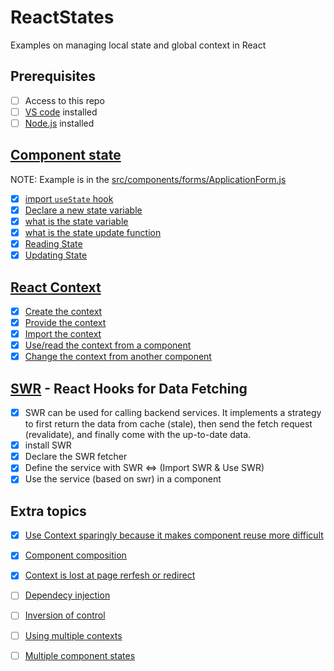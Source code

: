 # ReactStates
Examples on managing local state and global context in React

## Prerequisites
- [ ] Access to this repo
- [ ] [VS code](https://code.visualstudio.com/Download) installed
- [ ] [Node.js](https://nodejs.org/en/) installed

## [Component state](https://reactjs.org/docs/hooks-state.html)

  NOTE: Example is in the [src/components/forms/ApplicationForm.js](https://github.com/BackToTech-Study/ReactStates/blob/main/src/components/forms/ApplicationForm.js)

- [x] [import `useState` hook](https://reactjs.org/docs/hooks-state.html#whats-a-hook)
- [x] [Declare a new state variable](https://reactjs.org/docs/hooks-state.html#declaring-a-state-variable)
- [x] [what is the state variable](https://github.com/BackToTech-Study/ReactStates/blob/main/src/components/layout/Welcome.js)
- [x] [what is the state update function](https://github.com/BackToTech-Study/ReactStates/blob/main/src/components/layout/Welcome.js)
- [x] [Reading State](https://reactjs.org/docs/hooks-state.html#reading-state)
- [x] [Updating State](https://reactjs.org/docs/hooks-state.html#updating-state)

## [React Context](https://reactjs.org/docs/context.html)

- [x] [Create the context](https://github.com/BackToTech-Study/ReactStates/blob/main/src/contexts/UserContext.js)
- [x] [Provide the context](https://github.com/BackToTech-Study/ReactStates/blob/main/src/App.js)
- [x] [Import the context](https://github.com/BackToTech-Study/ReactStates/blob/main/src/components/layout/Navbar.js)
- [x] [Use/read the context from a component](https://github.com/BackToTech-Study/ReactStates/blob/main/src/components/layout/Navbar.js)
- [x] [Change the context from another component](https://github.com/BackToTech-Study/ReactStates/blob/main/src/components/layout/Navbar.js)

## [SWR](https://swr.vercel.app/) - React Hooks for Data Fetching
- [x] SWR can be used for calling backend services. It implements a strategy to first return the data from cache (stale), then send the fetch request (revalidate), and finally come with the up-to-date data.
- [x] install SWR
- [x] Declare the SWR fetcher
- [x] Define the service with SWR <=> (Import SWR & Use SWR)
- [x] Use the service (based on swr) in a component

## Extra topics

- [x] [Use Context sparingly because it makes component reuse more difficult](https://reactjs.org/docs/context.html#before-you-use-context)
- [x] [Component composition](https://krasimir.gitbooks.io/react-in-patterns/content/chapter-04/)
- [x] [Context is lost at page rerfesh or redirect](https://github.com/BackToTech-Study/ReactStates/blob/main/src/App.js)
- [ ] [Dependecy injection](https://krasimir.gitbooks.io/react-in-patterns/content/chapter-10/)
- [ ] [Inversion of control](https://kentcdodds.com/blog/inversion-of-control)
- [ ] [Using multiple contexts](https://reactjs.org/docs/context.html#updating-context-from-a-nested-component)
- [ ] [Multiple component states](https://reactjs.org/docs/hooks-faq.html#should-i-use-one-or-many-state-variables)

